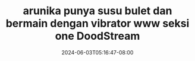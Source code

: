 --- 
title: "arunika punya susu bulet dan bermain dengan vibrator  www seksi one  DoodStream"
description: "  bokeh arunika punya susu bulet dan bermain dengan vibrator  www seksi one  DoodStream  tele full vidio terbaru"
date: 2024-06-03T05:16:47-08:00
file_code: "8q2ssw3inflj"
draft: false
cover: "mwqmwvfk64nnbfso.jpg"
tags: ["arunika", "punya", "susu", "bulet", "dan", "bermain", "dengan", "vibrator", "www", "seksi", "one", "DoodStream", "bokep-indo", "bokep-viral", "bokep-ig"]
length: 1979
fld_id: "1484066"
foldername: "Arunika"
categories: ["Arunika"]
views: 0
---